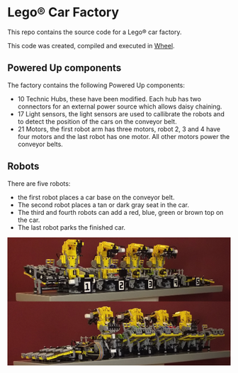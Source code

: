 # Lego® Car Factory

This repo contains the source code for a Lego® car factory.

This code was created, compiled and executed in [Wheel](https://github.com/ArnoVanDerVegt/wheel).

## Powered Up components
The factory contains the following Powered Up components:
* 10 Technic Hubs, these have been modified. Each hub has two connectors for an external power source which allows daisy chaining.
* 17 Light sensors, the light sensors are used to callibrate the robots and to detect the position of the cars on the conveyor belt. 
* 21 Motors, the first robot arm has three motors, robot 2, 3 and 4 have four motors and the last robot has one motor. All other motors power the conveyor belts.

## Robots
There are five robots:
* the first robot places a car base on the conveyor belt.
* The second robot places a tan or dark gray seat in the car. 
* The third and fourth robots can add a red, blue, green or brown top on the car.
* The last robot parks the finished car.

![Car factory](/factory.jpg)
